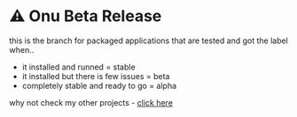 # ⚠️ Onu Beta Release
this is the branch for packaged applications that are tested and got the label when..
- it installed and runned                                = stable
- it installed but there is few issues                   = beta
- completely stable and ready to go                      = alpha


why not check my other projects - [click here](https://github.com/zynomon?tab=repositories)
